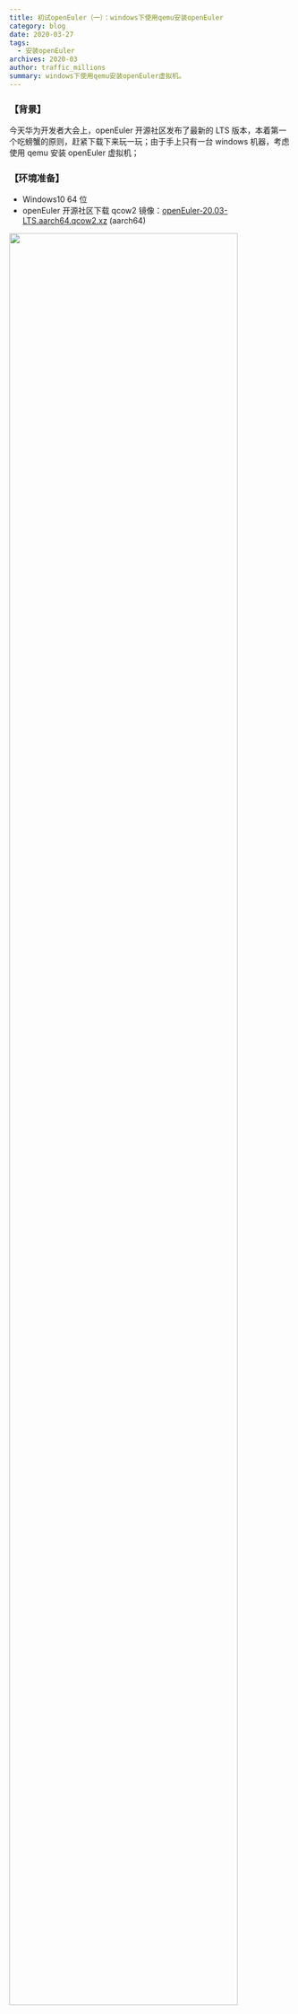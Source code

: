 ```yaml
---
title: 初试openEuler（一）：windows下使用qemu安装openEuler
category: blog
date: 2020-03-27
tags:
  - 安装openEuler
archives: 2020-03
author: traffic_millions
summary: windows下使用qemu安装openEuler虚拟机。
---
```


### 【背景】

今天华为开发者大会上，openEuler 开源社区发布了最新的 LTS 版本，本着第一个吃螃蟹的原则，赶紧下载下来玩一玩；由于手上只有一台 windows 机器，考虑使用 qemu 安装 openEuler 虚拟机；

### 【环境准备】

- Windows10 64 位
- openEuler 开源社区下载 qcow2 镜像：[openEuler-20.03-LTS.aarch64.qcow2.xz](http://repo.openeuler.org/openEuler-20.03-LTS/virtual_machine_img/aarch64/openEuler-20.03-LTS.aarch64.qcow2.xz) (aarch64)

<img src="./2020-03-27-qemu-media/download_qcow2.png" style = "width:90%;" >

### 【安装步骤】

##### 一、安装 qemu-for-windows

在[QEMU home page](https://qemu.weilnetz.de/w64/2019/)下载 qemu 安装程序

<img src="./2020-03-27-qemu-media/clip_image003.png" >

安装的时候可以自定义安装路径如（D:\software\qemu）

<img src="./2020-03-27-qemu-media/clip_image005.png" >

安装结束之后设置 qemu 的环境变量：环境变量配置窗口有时候很难找到，win10 可以直接在搜索框搜索“环境变量”

<img src="./2020-03-27-qemu-media/clip_image007.png" >

选择【编辑系统环境变量】即可；

<img src="./2020-03-27-qemu-media/clip_image009.png" >

高级->环境变量->系统变量->Path->新建，添加 qemu 的安装路径，保存退出即可，比如（D:\software\qemu）

<img src="./2020-03-27-qemu-media/clip_image011.png" >

##### 二、运行 qemu & 安装 openEuler

新建一个 openEuler_test 文件夹，将下载解压好的 openEuler 镜像文件（openEuler-20.03-LTS.aarch64.qcow2）放到该文件夹中

<img src="./2020-03-27-qemu-media/show_qcow2.png" >

进入到 qemu 的安装路径（D:\software\qemu）将 edk2-aarch64-code.fd 拷贝到 qcow2 镜像文件的同级路径下；

<img src="./2020-03-27-qemu-media/clip_image014.png" >

拷贝之后如下所示

<img src="./2020-03-27-qemu-media/qcow2_fd.png" >

在 dos 窗口进入到该路径下，执行如下命令创建虚拟机：

`qemu-system-aarch64 -m 4096 -cpu cortex-a57 -smp 4 -M virt -bios edk2-aarch64-code.fd -hda openEuler-20.03-LTS.aarch64.qcow2 -serial vc:800x600`

<img src="./2020-03-27-qemu-media/exec_qcow2_to_create.png" >

弹出 qemu 显示窗口

<img src="./2020-03-27-qemu-media/clip_image017.png" >

在打开的 qemu 的虚拟化窗口中，按下 Ctrl+Alt+2 切换到串口控制台，如下图所示：

<img src="./2020-03-27-qemu-media/qcow2_install_show.png" >

回车，等待出现如下界面

<img src="./2020-03-27-qemu-media/wait_login.png" >

输入用户名：root，密码：openEuler12#$

<img src="./2020-03-27-qemu-media/qcow2_install_done.png" >

到这里虚拟机就算是安装完成了~

---

分界线

---

可能有些小伙伴想要亲自用 ISO 安装一把 openEuler，下面我也用 ISO 装了一下，不过会出现概率性安装失败，不推荐这种安装办法，当然体验一把 openEuler 安装界面也是可以的~

### 【环境准备】

- openEuler 开源社区下载 openEuler ISO：[openEuler-20.03-LTS-aarch64-dvd.iso](https://repo.openeuler.org/openEuler-20.03-LTS/ISO/aarch64/openEuler-20.03-LTS-aarch64-dvd.iso) (aarch64)

<img src="./2020-03-27-qemu-media/index-arm.png" >

### 【安装步骤】

##### 一、安装 qemu-for-windows

同上

##### 二、创建 qcow2 镜像文件

将下载好的 openEuler ISO（openEuler-20.03-LTS-aarch64-dvd.iso）放 openEuler_test 文件夹中

<img src="./2020-03-27-qemu-media/put_iso.png" >

以管理员身份运行 cmd，进入到 openEuler_test 路径下，执行如下命令创建 qcow2 格式的镜像文件；

`qemu-img create –f qcow2 disk.qcow2 100G` 生成 disk.qcow2 文件

<img src="./2020-03-27-qemu-media/generate_qcow2.png" >

##### 三、运行 qemu & 安装 openEuler

进入到 qemu 的安装路径（D:\software\qemu）将 edk2-aarch64-code.fd 拷贝到 ISO 和 qcow2 镜像文件的同级路径下；

<img src="./2020-03-27-qemu-media/clip_image014.png" >

拷贝之后如下所示

<img src="./2020-03-27-qemu-media/copy_fd.png" >

在 dos 窗口进入到该路径下，执行如下命令创建虚拟机：

`qemu-system-aarch64 -m 4096 -cpu cortex-a57 -smp 4 -M virt -bios edk2-aarch64-code.fd -cdrom openEuler-20.03-LTS-aarch64-dvd.iso -hda disk.qcow2 -serial vc:800x600`

<img src="./2020-03-27-qemu-media/exec_iso.png" >

弹出 qemu 显示窗口，在打开的 qemu 的虚拟化窗口中，按下 Ctrl+Alt+2 切换到串口控制台，如下图所示：

<img src="./2020-03-27-qemu-media/clip_image017.png" >

将光标停留在 Install openEuler 20.03 LTS 处，并按 e 键，进入 grub2 引导参数界面：

<img src="./2020-03-27-qemu-media/clip_image018.png" >

由于此时的串口控制台是被-serial 参数重定向到 vc monitor 中，故需要修改一下 openEuler 引导菜单中的启动参数，删除 console=tty0 (注意删除 console=tty0 的时候，移动光标要逐步移动，不要长按“—>”按钮，是个大坑~)

注：由于 windows 没有图形化所必要的驱动程序，故 qemu for windows 安装 openEuler 的过程，只能使用文本安装模式。

<img src="https://media.giphy.com/media/ZeX112ImfdnHvYv7Z0/giphy.gif" >

在此界面中删除 console=tty0 参数，注意删除的时候需要将光标移动到 console=tty0 的左端，再按“<---”

<img src="./2020-03-27-qemu-media/clip_image020.png" >

删除之后按下 Ctrl+x 键执行 OS 的引导过程，稍等一会之后，便可看到 qemu 的控制台提示系统安装

<img src="./2020-03-27-qemu-media/clip_image021.png" >

按下 2 回车，使用文本模式安装 openEuler：

<img src="./2020-03-27-qemu-media/clip_image022.png" >

安装程序总共有 8 个过程，分别是：语言设置，时区设置，安装源设置，安装软件选择，安装位置，网络设置，root 密码，用户创建。其中，[x]表示已经设置完成，[!]表示未设置完成。在所有的配置选择完毕之后，我们即可进行安装（用户创建不是必选项）：

<img src="./2020-03-27-qemu-media/clip_image022.png" >

有时候这个 qemu 显示窗口出现滞留的情况，导致相互遮盖看不清选项

<img src="./2020-03-27-qemu-media/clip_image024.png" >

这个显示也是一个大坑~，根本看不清选项，推荐使用一串神秘代码进行安装（5+回车+c+回车+2+回车+c+回车+c+回车+7+回车+密码+回车+密码+回车+b+回车）

![img](https://media.giphy.com/media/RiWWsA60e3bXrwrdb9/giphy.gif)
<img src="https://media.giphy.com/media/RiWWsA60e3bXrwrdb9/giphy.gif" >

执行完这串神秘代码之后，显示如下（这个时候等着就行了…）

<img src="./2020-03-27-qemu-media/clip_image025.png" >

出现如下显示，表示正在安装软件包(58/523, 继续等着吧…）

<img src="./2020-03-27-qemu-media/clip_image026.png" >

安装完成之后，按下回车重启，输入用户名 root 和密码 openEuler12#$即可~

<img src="./2020-03-27-qemu-media/ended.png" >
